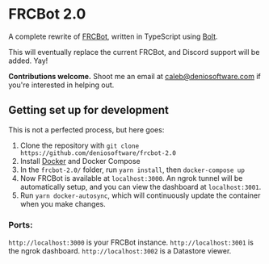 # FRCBot 2.0

A complete rewrite of [FRCBot](https://github.com/deniosoftware/frcbot), written in TypeScript using [Bolt](https://slack.dev/bolt-js).

This will eventually replace the current FRCBot, and Discord support will be added. Yay!

**Contributions welcome.** Shoot me an email at caleb@deniosoftware.com if you're interested in helping out.

## Getting set up for development

This is not a perfected process, but here goes:

1. Clone the repository with `git clone https://github.com/deniosoftware/frcbot-2.0`
2. Install [Docker](https://) and Docker Compose
3. In the `frcbot-2.0/` folder, run `yarn install`, then `docker-compose up`
4. Now FRCBot is available at `localhost:3000`. An ngrok tunnel will be automatically setup, and you can view the dashboard at `localhost:3001`.
5. Run `yarn docker-autosync`, which will continuously update the container when you make changes.

### Ports:

`http://localhost:3000` is your FRCBot instance.
`http://localhost:3001` is the ngrok dashboard.
`http://localhost:3002` is a Datastore viewer.
